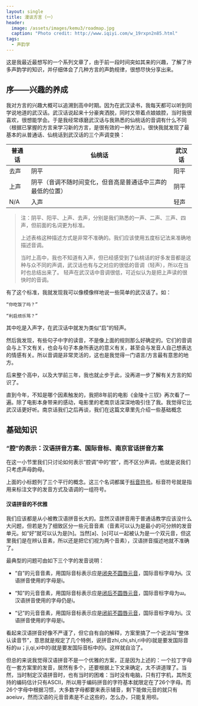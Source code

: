 ```yaml
---
layout: single
title: 漫谈方言（一）
header:
  image: /assets/images/kemu3/roadmap.jpg
  caption: "Photo credit: http://www.iqiyi.com/w_19rxpn2n85.html"
tags:
  - 声韵学
---
```


这是我最近最想写的一个系列文章了，由于前一段时间突如其来的兴趣，了解了许多声韵学的知识，并仔细体会了几种方言的声韵规律，很想尽快分享出来。

## 序——兴趣的养成

我对方言的兴趣大概可以追溯到高中时期。因为在武汉读书，我每天都可以听到同学说地道的武汉话。武汉话说起来十分豪爽洒脱，同时又带着点娘娘腔，当时我很喜欢，很想能学会。于是我经常琢磨武汉话与我熟悉的仙桃话的音调有什么不同（根据已掌握的方言来学习新的方言，是很有效的一种方法）。很快我就发现了最基本的从普通话、仙桃话到武汉话的三个声调变换：

| 普通话 | 仙桃话                                                     | 武汉话 |
| ------ | ---------------------------------------------------------- | ------ |
| 去声   | 阴平                                                       | 阳平   |
| 上声   | 阴平（音调不随时间变化，但音高是普通话中三声的最低的位置） | 阴平   |
| N/A    | 入声                                                       | 轻声   |

> 注：阴平、阳平、上声、去声，分别是我们熟悉的一声、二声、三声、四声，但前面的名词更为标准。
>
> 
> 上述表格这种描述方式是非常不准确的。我们应该使用五度标记法来准确地描述音调。
>
> 当时上高中，我也不知道有入声，但已经感受到了仙桃话的好多发音都是这种与众不同的声调，武汉话也有与之对应的很低的音调（轻声），所以在当时也总结出来了。
> 轻声在武汉话中音调很低，可近似认为是把上声读的很快时的音调。

有了这个标准，我就发现我可以像模像样地说一些简单的武汉话了。如：

```“你吃饭了吗？”```

```“利启烦乐骂？”```

其中吃是入声字，在武汉话中就发为类似“启”的轻声。

然后我发现，有些句子中字的读音，不是像上面的规则那么好确定的。它们的音调会与上下文有关，也会与句子本身所表达的意义有关，甚至会与发音人自己想表达的情感有关。所以音调是非常灵活的，这也是我觉得一门语言/方言最有意思的地方。

后来整个高中，以及大学前三年，我也就止步于此，没再进一步了解有关方言的知识了。

直到今年，不知是哪个因素触发的，我把8年前的电影《金陵十三钗》再次看了一遍。除了电影本身带来的感动，电影里的老南京话深深地吸引住了我。我觉得它比武汉话更好听。南京话我们之后再谈，我们在这篇文章里先介绍一些基础概念

## 基础知识

### “腔”的表示：汉语拼音方案、国际音标、南京官话拼音方案
在这一小节里我们只讨论如何表示“腔调”中的“腔”，而不区分声调，也就是说我们只考虑声母韵母。

上面的小标题列了三个平行的概念。这三个名词都属于[标音符号](https://zh.wikipedia.org/wiki/标音)。标音符号就是指用来标注文字的发音方式及语调的一组符号。

#### 汉语拼音的不优雅
我们应该都是从小被教汉语拼音长大的。显然汉语拼音用于普通话教学应该没什么大问题，但若是为了细致区分一些元音音素（音素可以认为是最小的可分辨的发音单元。如“好”就可以认为是\[h\]。当然\[a\]、\[o\]可以一起被认为是一个双元音，但这里我们是在辨认音素，所以还是把它们视为两个音素），汉语拼音描述地就不准确了。

最典型的问题可由如下三个字的发音说明：

- “自”的元音音素，用国际音标表示应是[闭央不圆唇元音](https://zh.wikipedia.org/wiki/閉央不圓唇元音)，国际音标字母为ɨ。汉语拼音使用的字母是i。

- “知”的元音音素，用国际音标表示应是[闭后不圆唇元音](https://zh.wikipedia.org/wiki/閉後不圓唇元音)，国际音标字母为ɯ。汉语拼音使用的字母仍是i。

- “记”的元音音素，用国际音标表示应是[闭前不圆唇元音](https://zh.wikipedia.org/wiki/閉前不圓唇元音)，国际音标字母为i。汉语拼音使用的字母是i。

看起来汉语拼音好像不严谨了，但它自有自的解释，方案里搞了一个说法叫“整体认读音节”，意思就是规定了几个特例，说拼音zhi,chi,shi,ri中的i就是要发国际音标的ɯ；ji,qi,xi中的i就是要发国际音标中的i。这样就自洽了。

但总的来说我觉得汉语拼音不是一个优雅的方案，正是因为上述的：一个拉丁字母在一套方案里的发音，居然有多个，还要根据上下文来确定，太不讲道理了。当然，当时制定汉语拼音时，也有当时的困难：当时没有电脑，只有打字机，其所支持的编码估计只有ASCII，所以用于编码拼音的字符基本就限定在了26个字母。而26个字母中根据习惯，大多数字母都要来表示辅音，剩下能做元音的就只有aoeiuv，然而汉语的元音音素是不止这些的，怎么办，只能复用呗。